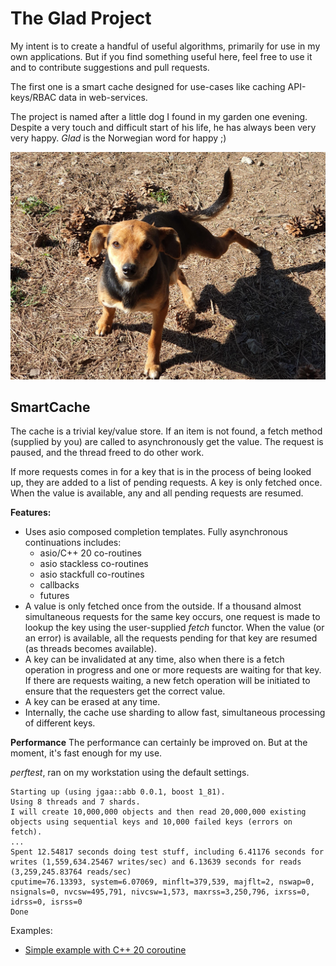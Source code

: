 # The Glad Project

My intent is to create a handful of useful algorithms, primarily for use in my own applications. But if you find something useful here, feel free to use it and to contribute suggestions and pull requests.

The first one is a smart cache designed for use-cases like caching API-keys/RBAC data in web-services. 

The project is named after a little dog I found in my garden one evening. Despite a very touch and difficult start of his life, he has always been very very happy. *Glad* is the Norwegian word for happy ;)

![Glad the dog](glad-the-dog/images/glad01.jpg)

## SmartCache

The cache is a trivial key/value store. If an item is not found,
a fetch method (supplied by you) are called to asynchronously get the
value. The request is paused, and the thread freed to do other work.

If more requests comes in for a key that is in the process of being looked up,
they are added to a list of pending requests. A key is only fetched once. When
the value is available, any and all pending requests are resumed.

**Features:**
- Uses asio composed completion templates. Fully asynchronous continuations includes:
    - asio/C++ 20 co-routines
    - asio stackless co-routines
    - asio stackfull co-routines
    - callbacks
    - futures
- A value is only fetched once from the outside. If a thousand almost simultaneous requests for the same key occurs, one request is made to lookup the key using the user-supplied *fetch* functor. When the value (or an error) is available, all the requests pending for that key are resumed (as threads becomes available). 
- A key can be invalidated at any time, also when there is a fetch operation in progress and one or more requests are waiting for that key. If there are requests waiting, a new fetch operation will be initiated to ensure that the requesters get the correct value.
- A key can be erased at any time. 
- Internally, the cache use sharding to allow fast, simultaneous processing of different keys.

**Performance**
The performance can certainly be improved on. But at the moment, it's fast enough for my use.

*perftest*, ran on my workstation using the default settings.
```
Starting up (using jgaa::abb 0.0.1, boost 1_81).
Using 8 threads and 7 shards.
I will create 10,000,000 objects and then read 20,000,000 existing objects using sequential keys and 10,000 failed keys (errors on fetch).
...
Spent 12.54817 seconds doing test stuff, including 6.41176 seconds for writes (1,559,634.25467 writes/sec) and 6.13639 seconds for reads (3,259,245.83764 reads/sec)
cputime=76.13393, system=6.07069, minflt=379,539, majflt=2, nswap=0, nsignals=0, nvcsw=495,791, nivcsw=1,573, maxrss=3,250,796, ixrss=0, idrss=0, isrss=0
Done
```

Examples:
- [Simple example with C++ 20 coroutine](examples/cxx20-simple.cpp)
